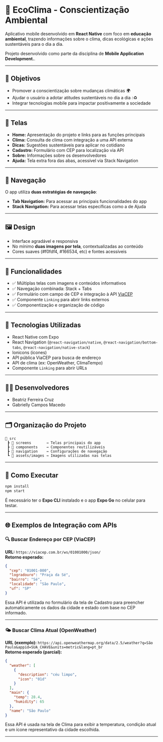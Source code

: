 # 🌱 EcoClima - Conscientização Ambiental

Aplicativo mobile desenvolvido em **React Native** com foco em **educação ambiental**, trazendo informações sobre o clima, dicas ecológicas e ações sustentáveis para o dia a dia.

Projeto desenvolvido como parte da disciplina de **Mobile Application Development.**.

---

## 🎯 Objetivos

- Promover a conscientização sobre mudanças climáticas 🌍
- Ajudar o usuário a adotar atitudes sustentáveis no dia a dia 💧♻️
- Integrar tecnologias mobile para impactar positivamente a sociedade

---

## 📱 Telas

- **Home:** Apresentação do projeto e links para as funções principais  
- **Clima:** Consulta de clima com integração a uma API externa  
- **Dicas:** Sugestões sustentáveis para aplicar no cotidiano  
- **Cadastro:** Formulário com CEP para localização via API  
- **Sobre:** Informações sobre os desenvolvedores  
- **Ajuda:** Tela extra fora das abas, acessível via Stack Navigation

---

## 🧭 Navegação

O app utiliza **duas estratégias de navegação**:

- **Tab Navigation:** Para acessar as principais funcionalidades do app  
- **Stack Navigation:** Para acessar telas específicas como a de Ajuda

---

## 🖼️ Design

- Interface agradável e responsiva  
- No mínimo **duas imagens por tela**, contextualizadas ao conteúdo  
- Cores suaves (#f0fdf4, #166534, etc) e fontes acessíveis

---

## 🧩 Funcionalidades

- ✅ Múltiplas telas com imagens e conteúdos informativos  
- ✅ Navegação combinada: Stack + Tabs  
- ✅ Formulário com campo de CEP e integração à API [ViaCEP](https://viacep.com.br/)  
- ✅ Componente `Linking` para abrir links externos  
- ✅ Componentização e organização de código

---

## 🔗 Tecnologias Utilizadas

- React Native com Expo
- React Navigation (`@react-navigation/native`, `@react-navigation/bottom-tabs`, `@react-navigation/native-stack`)
- Ionicons (ícones)
- API pública ViaCEP para busca de endereço
- API de clima (ex: OpenWeather, ClimaTempo)
- Componente `Linking` para abrir URLs

---

## 👨‍💻 Desenvolvedores

- Beatriz Ferreira Cruz
- Gabrielly Campos Macedo

---

## 🗂️ Organização do Projeto

```
📁 src
 ┣ 📁 screens       → Telas principais do app
 ┣ 📁 components    → Componentes reutilizáveis
 ┣ 📁 navigation    → Configurações de navegação
 ┗ 📁 assets/images → Imagens utilizadas nas telas
```

---

## 🚀 Como Executar

```bash
npm install
npm start
```

É necessário ter o **Expo CLI** instalado e o app **Expo Go** no celular para testar.

---

## 🌐 Exemplos de Integração com APIs

### 🔍 Buscar Endereço por CEP (ViaCEP)
**URL:** `https://viacep.com.br/ws/01001000/json/`  
**Retorno esperado:**
```json
{
  "cep": "01001-000",
  "logradouro": "Praça da Sé",
  "bairro": "Sé",
  "localidade": "São Paulo",
  "uf": "SP"
}
```

Essa API é utilizada no formulário da tela de Cadastro para preencher automaticamente os dados da cidade e estado com base no CEP informado.

---

### 🌤️ Buscar Clima Atual (OpenWeather)
**URL (exemplo):** `https://api.openweathermap.org/data/2.5/weather?q=São Paulo&appid=SUA_CHAVE&units=metric&lang=pt_br`  
**Retorno esperado (parcial):**
```json
{
  "weather": [
    {
      "description": "céu limpo",
      "icon": "01d"
    }
  ],
  "main": {
    "temp": 28.4,
    "humidity": 65
  },
  "name": "São Paulo"
}
```

Essa API é usada na tela de Clima para exibir a temperatura, condição atual e um ícone representativo da cidade escolhida.

---
